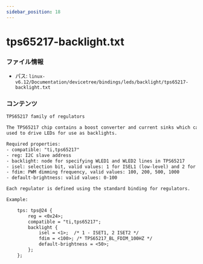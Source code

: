 ```yaml
---
sidebar_position: 18
---
```

# tps65217-backlight.txt

### ファイル情報

- パス: `linux-v6.12/Documentation/devicetree/bindings/leds/backlight/tps65217-backlight.txt`

### コンテンツ

```txt
TPS65217 family of regulators

The TPS65217 chip contains a boost converter and current sinks which can be
used to drive LEDs for use as backlights.

Required properties:
- compatible: "ti,tps65217"
- reg: I2C slave address
- backlight: node for specifying WLED1 and WLED2 lines in TPS65217
- isel: selection bit, valid values: 1 for ISEL1 (low-level) and 2 for ISEL2 (high-level)
- fdim: PWM dimming frequency, valid values: 100, 200, 500, 1000
- default-brightness: valid values: 0-100

Each regulator is defined using the standard binding for regulators.

Example:

	tps: tps@24 {
		reg = <0x24>;
		compatible = "ti,tps65217";
		backlight {
			isel = <1>;  /* 1 - ISET1, 2 ISET2 */
			fdim = <100>; /* TPS65217_BL_FDIM_100HZ */
			default-brightness = <50>;
		};
	};


```
